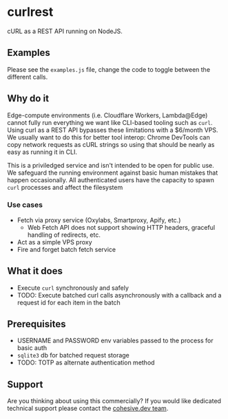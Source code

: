# curlrest

cURL as a REST API running on NodeJS.

## Examples

Please see the `examples.js` file, change the code to toggle between the different calls.

## Why do it

Edge-compute environments (i.e. Cloudflare Workers, Lambda@Edge) cannot fully run everything we want like CLI-based tooling such as `curl`. Using curl as a REST API bypasses these limitations with a $6/month VPS. We usually want to do this for better tool interop: Chrome DevTools can copy network requests as cURL strings so using that should be nearly as easy as running it in CLI.

This is a priviledged service and isn't intended to be open for public use. We safeguard the running environment against basic human mistakes that happen occasionally. All authenticated users have the capacity to spawn `curl` processes and affect the filesystem

### Use cases

- Fetch via proxy service (Oxylabs, Smartproxy, Apify, etc.)
    - Web Fetch API does not support showing HTTP headers, graceful handling of redirects, etc.
- Act as a simple VPS proxy
- Fire and forget batch fetch service

## What it does

- Execute `curl` synchronously and safely
- TODO: Execute batched curl calls asynchronously with a callback and a request id for each item in the batch

## Prerequisites

- USERNAME and PASSWORD env variables passed to the process for basic auth
- `sqlite3` db for batched request storage
- TODO: TOTP as alternate authentication method

## Support

Are you thinking about using this commercially? If you would like dedicated technical support please contact the [cohesive.dev team](mailto:hi@cohesive.dev).